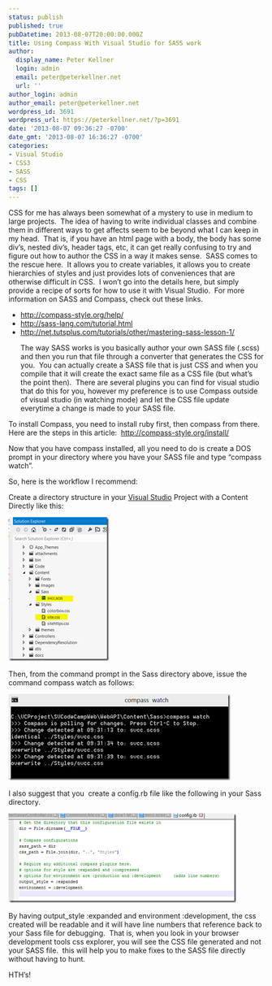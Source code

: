 ```yaml
---
status: publish
published: true
pubDatetime: 2013-08-07T20:00:00.000Z
title: Using Compass With Visual Studio for SASS work
author:
  display_name: Peter Kellner
  login: admin
  email: peter@peterkellner.net
  url: ''
author_login: admin
author_email: peter@peterkellner.net
wordpress_id: 3691
wordpress_url: https://peterkellner.net/?p=3691
date: '2013-08-07 09:36:27 -0700'
date_gmt: '2013-08-07 16:36:27 -0700'
categories:
- Visual Studio
- CSS3
- SASS
- CSS
tags: []
---
```

<p>CSS for me has always been somewhat of a mystery to use in medium to large projects.&#160; The idea of having to write individual classes and combine them in different ways to get affects seem to be beyond what I can keep in my head.&#160; That is, if you have an html page with a body, the body has some div’s, nested div’s, header tags, etc, it can get really confusing to try and figure out how to author the CSS in a way it makes sense.&#160; SASS comes to the rescue here.&#160; It allows you to create variables, it allows you to create hierarchies of styles and just provides lots of conveniences that are otherwise difficult in CSS.&#160; I won’t go into the details here, but simply provide a recipe of sorts for how to use it with Visual Studio.&#160; For more information on SASS and Compass, check out these links.</p>
<ul>
<li><a href="http://compass-style.org/help/">http://compass-style.org/help/</a></li>
<li><a href="http://sass-lang.com/tutorial.html">http://sass-lang.com/tutorial.html</a></li>
<li><a href="http://net.tutsplus.com/tutorials/other/mastering-sass-lesson-1/">http://net.tutsplus.com/tutorials/other/mastering-sass-lesson-1/</a></li>
</ul>
<ul>The way SASS works is you basically author your own SASS file (.scss) and then you run that file through a converter that generates the CSS for you.&#160; You can actually create a SASS file that is just CSS and when you compile that it will create the exact same file as a CSS file (but what’s the point then).&#160; There are several plugins you can find for visual studio that do this for you, however my preference is to use Compass outside of visual studio (in watching mode) and let the CSS file update everytime a change is made to your SASS file.</ul>
<p>To install Compass, you need to install ruby first, then compass from there.&#160; Here are the steps in this article:&#160; <a href="http://compass-style.org/install/">http://compass-style.org/install/</a></p>
<p>Now that you have compass installed, all you need to do is create a DOS prompt in your directory where you have your SASS file and type “compass watch”.</p>
<p>So, here is the workflow I recommend:</p>
<p>Create a directory structure in your <a href="http://www.microsoft.com/visualstudio/eng/2013-preview" target="_blank">Visual Studio</a> Project with a Content Directly like this:</p>
<p><a href="/wp/wp-content/uploads/2013/08/image.png"><img title="image" style="border-top: 0px; border-right: 0px; border-bottom: 0px; border-left: 0px; display: inline" border="0" alt="image" src="/wp/wp-content/uploads/2013/08/image_thumb.png" width="198" height="283" /></a> </p>
<p>Then, from the command prompt in the Sass directory above, issue the command compass watch as follows:</p>
<p><a href="/wp/wp-content/uploads/2013/08/image1.png"><img title="image" style="border-top: 0px; border-right: 0px; border-bottom: 0px; border-left: 0px; display: inline" border="0" alt="image" src="/wp/wp-content/uploads/2013/08/image_thumb1.png" width="437" height="170" /></a> </p>
<p>I also suggest that you&#160; create a config.rb file like the following in your Sass directory.</p>
<p><a href="/wp/wp-content/uploads/2013/08/image2.png"><img title="image" style="border-top: 0px; border-right: 0px; border-bottom: 0px; border-left: 0px; display: inline" border="0" alt="image" src="/wp/wp-content/uploads/2013/08/image_thumb2.png" width="449" height="176" /></a> </p>
<p>By having output_style :expanded and environment :development, the css created will be readable and it will have line numbers that reference back to your Sass file for debugging.&#160; That is, when you look in your browser development tools css explorer, you will see the CSS file generated and not your SASS file.&#160; this will help you to make fixes to the SASS file directly without having to hunt.</p>
<p>HTH’s!</p>
